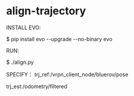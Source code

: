 # align-trajectory
INSTALL EVO:

$ pip install evo --upgrade --no-binary evo

RUN:

$ ./align.py 


SPECIFY：
trj_ref:/vrpn_client_node/bluerov/pose

trj_est:/odometry/filtered


